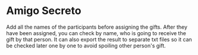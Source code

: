 # Amigo Secreto
Add all the names of the participants before assigning the gifts.
After they have been assigned, you can check by name, who is going to receive the gift by that person.
It can also export the result to separate txt files so it can be checked later one by one to avoid spoiling other person's gift.
